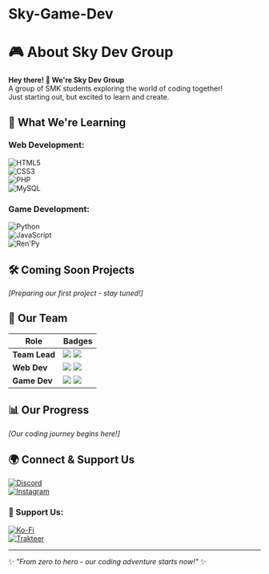 # Sky-Game-Dev
# 🎮 About Sky Dev Group  
**Hey there! 👋 We're Sky Dev Group**  
A group of SMK students exploring the world of coding together!  
Just starting out, but excited to learn and create.  

## 🌱 What We're Learning  
### Web Development:  
![HTML5](https://img.shields.io/badge/HTML5-E34F26?style=for-the-badge&logo=html5&logoColor=white)  
![CSS3](https://img.shields.io/badge/CSS3-1572B6?style=for-the-badge&logo=css3&logoColor=white)  
![PHP](https://img.shields.io/badge/PHP-777BB4?style=for-the-badge&logo=php&logoColor=white)  
![MySQL](https://img.shields.io/badge/MySQL-4479A1?style=for-the-badge&logo=mysql&logoColor=white)  

### Game Development:  
![Python](https://img.shields.io/badge/Python-3670A0?style=for-the-badge&logo=python&logoColor=ffdd54)  
![JavaScript](https://img.shields.io/badge/JavaScript-F7DF1E?style=for-the-badge&logo=javascript&logoColor=black)  
![Ren'Py](https://img.shields.io/badge/Ren'Py-000000?style=for-the-badge&logo=python&logoColor=white)  

## 🛠️ Coming Soon Projects  
*[Preparing our first project - stay tuned!]*  

## 👥 Our Team  
| Role           | Badges |  
|----------------|--------|  
| **Team Lead**  | <img src="https://img.shields.io/badge/S-Leader-00FFFF?style=for-the-badge&logoColor=white"> <img src="https://img.shields.io/badge/S-Organizer-00FFFF?style=for-the-badge&logoColor=white"> |  
| **Web Dev**    | <img src="https://img.shields.io/badge/S-Web%20Dev-00FFFF?style=for-the-badge&logoColor=white"> <img src="https://img.shields.io/badge/S-Frontend-00FFFF?style=for-the-badge&logoColor=white"> |  
| **Game Dev**   | <img src="https://img.shields.io/badge/S-Game%20Dev-00FFFF?style=for-the-badge&logoColor=white"> <img src="https://img.shields.io/badge/S-Creator-00FFFF?style=for-the-badge&logoColor=white"> |  

## 📊 Our Progress  
*[Our coding journey begins here!]*  

## 🌍 Connect & Support Us  
[![Discord](https://img.shields.io/badge/Discord-5865F2?style=for-the-badge&logo=discord&logoColor=white)](https://discord.gg/skydev)  
[![Instagram](https://img.shields.io/badge/Instagram-E4405F?style=for-the-badge&logo=instagram&logoColor=white)](https://instagram.com/skydevgroup)  

### 💖 Support Us:  
[![Ko-Fi](https://img.shields.io/badge/Ko--fi-FF5E5B?style=for-the-badge&logo=ko-fi&logoColor=white)](https://ko-fi.com/skydevgroup)  
[![Trakteer](https://img.shields.io/badge/Trakteer-EE3A43?style=for-the-badge&logo=ko-fi&logoColor=white)](https://trakteer.id/skydevgroup)  

---  
✨ *"From zero to hero - our coding adventure starts now!"* ✨  
